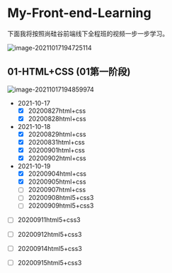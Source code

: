 # My-Front-end-Learning

下面我将按照尚硅谷前端线下全程班的视频一步一步学习。

![image-20211017194725114](README.assets/image-20211017194725114.png)

## 01-HTML+CSS (01第一阶段)

![image-20211017194859974](README.assets/image-20211017194859974.png)



- 2021-10-17
  - [x] 20200827html+css
  - [x] 20200828html+css
- 2021-10-18
  - [x] 20200829html+css
  - [x] 20200831html+css
  - [x] 20200901html+css
  - [x] 20200902html+css
- 2021-10-19
  - [x] 20200904html+css
  - [x] 20200905html+css
  - [ ] 20200907html+css
  - [ ] 20200908html5+css3
  - [ ] 20200909html5+css3
- [ ] 20200911html5+css3
- [ ] 20200912html5+css3
- [ ] 20200914html5+css3
- [ ] 20200915html5+css3

